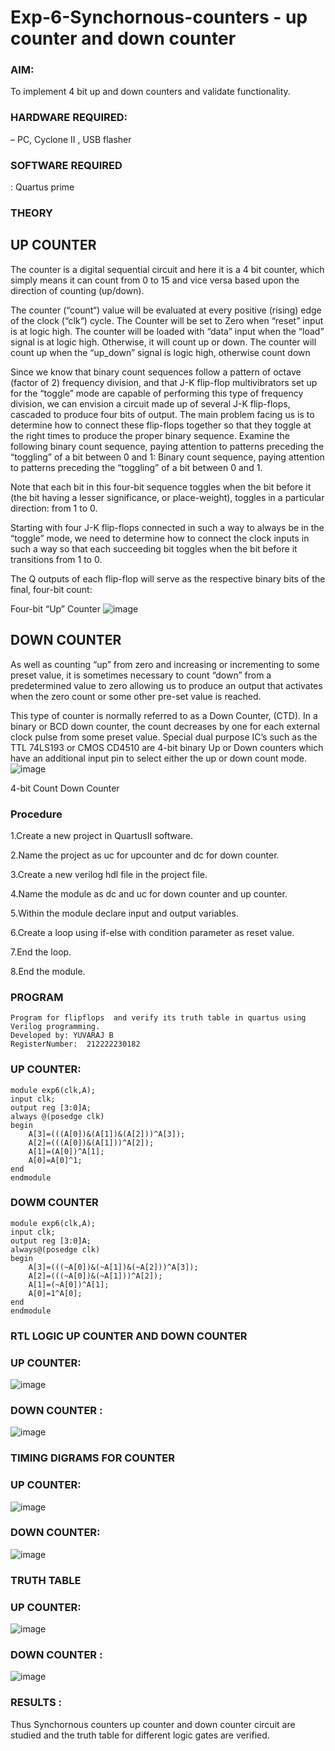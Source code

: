 # Exp-6-Synchornous-counters - up counter and down counter 
### AIM: 
To implement 4 bit up and down counters and validate  functionality.
### HARDWARE REQUIRED:
– PC, Cyclone II , USB flasher
### SOFTWARE REQUIRED
:   Quartus prime
### THEORY 

## UP COUNTER 
The counter is a digital sequential circuit and here it is a 4 bit counter, which simply means it can count from 0 to 15 and vice versa based upon the direction of counting (up/down). 

The counter (“count“) value will be evaluated at every positive (rising) edge of the clock (“clk“) cycle.
The Counter will be set to Zero when “reset” input is at logic high.
The counter will be loaded with “data” input when the “load” signal is at logic high. Otherwise, it will count up or down.
The counter will count up when the “up_down” signal is logic high, otherwise count down

Since we know that binary count sequences follow a pattern of octave (factor of 2) frequency division, and that J-K flip-flop multivibrators set up for the “toggle” mode are capable of performing this type of frequency division, we can envision a circuit made up of several J-K flip-flops, cascaded to produce four bits of output.
The main problem facing us is to determine how to connect these flip-flops together so that they toggle at the right times to produce the proper binary sequence.
Examine the following binary count sequence, paying attention to patterns preceding the “toggling” of a bit between 0 and 1:
Binary count sequence, paying attention to patterns preceding the “toggling” of a bit between 0 and 1.

Note that each bit in this four-bit sequence toggles when the bit before it (the bit having a lesser significance, or place-weight), toggles in a particular direction: from 1 to 0.



 
 

Starting with four J-K flip-flops connected in such a way to always be in the “toggle” mode, we need to determine how to connect the clock inputs in such a way so that each succeeding bit toggles when the bit before it transitions from 1 to 0.

The Q outputs of each flip-flop will serve as the respective binary bits of the final, four-bit count:

 
 

Four-bit “Up” Counter
![image](https://user-images.githubusercontent.com/36288975/169644758-b2f4339d-9532-40c5-af40-8f4f8c942e2c.png)



## DOWN COUNTER 

As well as counting “up” from zero and increasing or incrementing to some preset value, it is sometimes necessary to count “down” from a predetermined value to zero allowing us to produce an output that activates when the zero count or some other pre-set value is reached.

This type of counter is normally referred to as a Down Counter, (CTD). In a binary or BCD down counter, the count decreases by one for each external clock pulse from some preset value. Special dual purpose IC’s such as the TTL 74LS193 or CMOS CD4510 are 4-bit binary Up or Down counters which have an additional input pin to select either the up or down count mode.
![image](https://user-images.githubusercontent.com/36288975/169644844-1a14e123-7228-4ed8-81a9-eb937dff4ac8.png)


4-bit Count Down Counter
### Procedure
1.Create a new project in QuartusII software.

2.Name the project as uc for upcounter and dc for down counter.

3.Create a new verilog hdl file in the project file.

4.Name the module as dc and uc for down counter and up counter.

5.Within the module declare input and output variables.

6.Create a loop using if-else with condition parameter as reset value.

7.End the loop.

8.End the module.

### PROGRAM 
```
Program for flipflops  and verify its truth table in quartus using Verilog programming.
Developed by: YUVARAJ B
RegisterNumber:  212222230182
```
### UP COUNTER:
```
module exp6(clk,A);
input clk;
output reg [3:0]A;
always @(posedge clk)
begin
	A[3]=(((A[0])&(A[1])&(A[2]))^A[3]);
	A[2]=(((A[0])&(A[1]))^A[2]);
	A[1]=(A[0])^A[1];
	A[0]=A[0]^1;
end
endmodule
```
### DOWM COUNTER
```
module exp6(clk,A);
input clk;
output reg [3:0]A;
always@(posedge clk)
begin
	A[3]=(((~A[0])&(~A[1])&(~A[2]))^A[3]);
	A[2]=(((~A[0])&(~A[1]))^A[2]);
	A[1]=(~A[0])^A[1];
	A[0]=1^A[0];
end
endmodule
```



### RTL LOGIC UP COUNTER AND DOWN COUNTER  
  ### UP COUNTER:
  ![image](https://github.com/Alfredsec/Exp-6-Synchornous-counters-/assets/120621608/3bb232e4-5e20-42e1-994c-127951a0fc4e)





### DOWN COUNTER :
![image](https://github.com/Alfredsec/Exp-6-Synchornous-counters-/assets/120621608/45a14c6c-57e6-479f-9287-91b0bed0485f)




### TIMING DIGRAMS FOR COUNTER  

### UP COUNTER:
![image](https://github.com/Alfredsec/Exp-6-Synchornous-counters-/assets/120621608/9e980005-dbe2-477b-a13a-9b581b1925ab)

### DOWN COUNTER:
![image](https://github.com/Alfredsec/Exp-6-Synchornous-counters-/assets/120621608/096f3659-8b53-41bb-ad92-2e7137f2832a)




### TRUTH TABLE 

### UP COUNTER:
![image](https://github.com/Alfredsec/Exp-6-Synchornous-counters-/assets/120621608/170bf688-4aad-4db9-91dd-691b173badf4)

### DOWN COUNTER :

![image](https://github.com/Alfredsec/Exp-6-Synchornous-counters-/assets/120621608/4b1c9fd3-35ba-4923-b517-da4fe2bb8755)





### RESULTS :
Thus Synchornous counters up counter and down counter circuit are studied and the truth table for different logic gates are verified.
